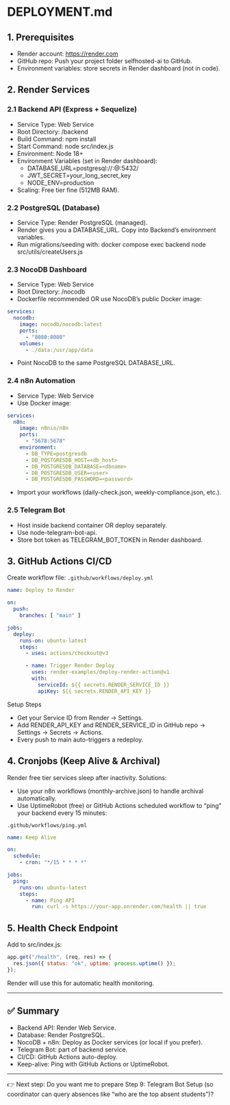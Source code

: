 # DEPLOYMENT.md

## 1. Prerequisites

- Render account: https://render.com
- GitHub repo: Push your project folder selfhosted-ai to GitHub.
- Environment variables: store secrets in Render dashboard (not in code).

## 2. Render Services
### 2.1 Backend API (Express + Sequelize)
- Service Type: Web Service
- Root Directory: /backend
- Build Command:
  npm install
- Start Command:
  node src/index.js
- Environment: Node 18+
- Environment Variables (set in Render dashboard):
  - DATABASE_URL=postgresql://<username>:<password>@<host>:5432/<dbname>
  - JWT_SECRET=your_long_secret_key
  - NODE_ENV=production
- Scaling: Free tier fine (512MB RAM).

### 2.2 PostgreSQL (Database)
- Service Type: Render PostgreSQL (managed).
- Render gives you a DATABASE_URL. Copy into Backend’s environment variables.
- Run migrations/seeding with:
  docker compose exec backend node src/utils/createUsers.js

### 2.3 NocoDB Dashboard
- Service Type: Web Service
- Root Directory: /nocodb
- Dockerfile recommended OR use NocoDB’s public Docker image:

```yaml
services:
  nocodb:
    image: nocodb/nocodb:latest
    ports:
      - "8080:8080"
    volumes:
      - ./data:/usr/app/data
```

- Point NocoDB to the same PostgreSQL DATABASE_URL.

### 2.4 n8n Automation
- Service Type: Web Service
- Use Docker image:

```yaml
services:
  n8n:
    image: n8nio/n8n
    ports:
      - "5678:5678"
    environment:
      - DB_TYPE=postgresdb
      - DB_POSTGRESDB_HOST=<db_host>
      - DB_POSTGRESDB_DATABASE=<dbname>
      - DB_POSTGRESDB_USER=<user>
      - DB_POSTGRESDB_PASSWORD=<password>
```

- Import your workflows (daily-check.json, weekly-compliance.json, etc.).

### 2.5 Telegram Bot
- Host inside backend container OR deploy separately.
- Use node-telegram-bot-api.
- Store bot token as TELEGRAM_BOT_TOKEN in Render dashboard.

## 3. GitHub Actions CI/CD

Create workflow file:
`.github/workflows/deploy.yml`

```yaml
name: Deploy to Render

on:
  push:
    branches: [ "main" ]

jobs:
  deploy:
    runs-on: ubuntu-latest
    steps:
      - uses: actions/checkout@v3

      - name: Trigger Render Deploy
        uses: render-examples/deploy-render-action@v1
        with:
          serviceId: ${{ secrets.RENDER_SERVICE_ID }}
          apiKey: ${{ secrets.RENDER_API_KEY }}
```

Setup Steps
- Get your Service ID from Render → Settings.
- Add RENDER_API_KEY and RENDER_SERVICE_ID in GitHub repo → Settings → Secrets → Actions.
- Every push to main auto-triggers a redeploy.

## 4. Cronjobs (Keep Alive & Archival)

Render free tier services sleep after inactivity. Solutions:
- Use your n8n workflows (monthly-archive.json) to handle archival automatically.
- Use UptimeRobot (free) or GitHub Actions scheduled workflow to “ping” your backend every 15 minutes:

`.github/workflows/ping.yml`

```yaml
name: Keep Alive

on:
  schedule:
    - cron: "*/15 * * * *"

jobs:
  ping:
    runs-on: ubuntu-latest
    steps:
      - name: Ping API
        run: curl -s https://your-app.onrender.com/health || true
```

## 5. Health Check Endpoint

Add to src/index.js:

```js
app.get("/health", (req, res) => {
  res.json({ status: "ok", uptime: process.uptime() });
});
```

Render will use this for automatic health monitoring.

---

## ✅ Summary
- Backend API: Render Web Service.
- Database: Render PostgreSQL.
- NocoDB + n8n: Deploy as Docker services (or local if you prefer).
- Telegram Bot: part of backend service.
- CI/CD: GitHub Actions auto-deploy.
- Keep-alive: Ping with GitHub Actions or UptimeRobot.

---

👉 Next step: Do you want me to prepare Step 9: Telegram Bot Setup (so coordinator can query absences like “who are the top absent students”)?
